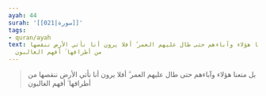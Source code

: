 ```yaml
---
ayah: 44
surah: '[[021|سورة]]'
tags:
- quran/ayah
text: بل متعنا هؤلاء وآباءهم حتى طال عليهم العمر ۗ أفلا يرون أنا نأتي الأرض ننقصها
  من أطرافها ۚ أفهم الغالبون
---
```

> بل متعنا هؤلاء وآباءهم حتى طال عليهم العمر ۗ أفلا يرون أنا نأتي الأرض ننقصها من أطرافها ۚ أفهم الغالبون
